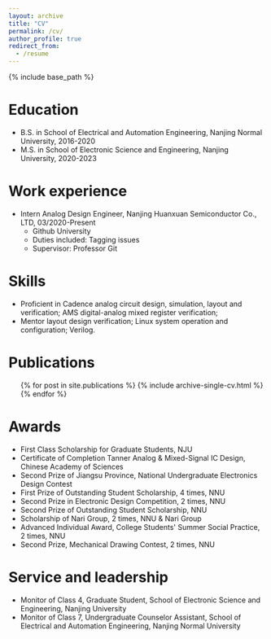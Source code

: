 ```yaml
---
layout: archive
title: "CV"
permalink: /cv/
author_profile: true
redirect_from:
  - /resume
---
```


{% include base_path %}

Education
======
* B.S. in School of Electrical and Automation Engineering, Nanjing Normal University, 2016-2020
* M.S. in School of Electronic Science and Engineering, Nanjing University, 2020-2023

Work experience
======
* Intern Analog Design Engineer, Nanjing Huanxuan Semiconductor Co., LTD, 03/2020-Present
  * Github University
  * Duties included: Tagging issues
  * Supervisor: Professor Git

Skills
======
* Proficient in Cadence analog circuit design, simulation, layout and verification; AMS digital-analog mixed register verification; 
* Mentor layout design verification; Linux system operation and configuration; Verilog.

Publications
======
  <ul>{% for post in site.publications %}
    {% include archive-single-cv.html %}
  {% endfor %}</ul>
  
Awards
======
* First Class Scholarship for Graduate Students, NJU
* Certificate of Completion Tanner Analog & Mixed-Signal IC Design, Chinese Academy of Sciences
* Second Prize of Jiangsu Province, National Undergraduate Electronics Design Contest
* First Prize of Outstanding Student Scholarship, 4 times, NNU
* Second Prize in Electronic Design Competition, 2 times, NNU
* Second Prize of Outstanding Student Scholarship, NNU
* Scholarship of Nari Group, 2 times, NNU & Nari Group
* Advanced Individual Award, College Students' Summer Social Practice, 2 times, NNU
* Second Prize, Mechanical Drawing Contest, 2 times, NNU
 
  
  
Service and leadership
======
* Monitor of Class 4, Graduate Student, School of Electronic Science and Engineering, Nanjing University
* Monitor of Class 7, Undergraduate Counselor Assistant, School of Electrical and Automation Engineering, Nanjing Normal University